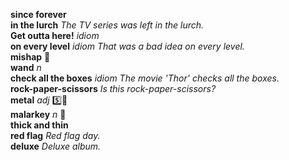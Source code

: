 __since forever__  
__in the lurch__ _The TV series was left in the lurch._  
__Get outta here!__ _idiom_  
__on every level__ _idiom_ _That was a bad idea on every level._  
__mishap__ :mega:  
__wand__ _n_  
__check all the boxes__ _idiom_ _The movie 'Thor' checks all the boxes._  
__rock-paper-scissors__ _Is this rock-paper-scissors?_  
__metal__ _adj_ :five::hammer:  
__malarkey__ _n_ :dart:  
__thick and thin__  
__red flag__ _Red flag day._  
__deluxe__ _Deluxe album._  